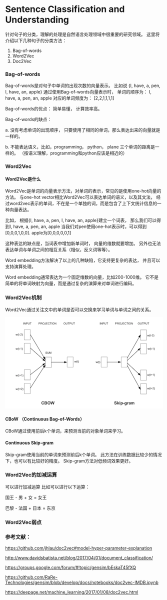 
# Sentence Classification and Understanding

针对句子的分类，理解的处理是自然语言处理领域中很重要的研究领域。
这里将介绍以下几种句子的分类方法：
1. Bag-of-words
2. Word2Vec
3. Doc2Vec


### Bag-of-words
Bag-of-words是对句子中单词的出现次数的向量表示。 比如说
{I, have, a, pen, I, have, an, apple}
通过使用Bag-of-words向量表示时， 单词的顺序为： 
I, have, a, pen, an, apple
对应的单词频度为：
[2,2,1,1,1,1]

Bag-of-words的优点： 简单易懂， 计算效率高。

Bag-of-words的缺点：

  a. 没有考虑单词的出现顺序， 只要使用了相同的单词，那么表达出来的向量就是一样的。

  b. 不能表达语义，比如，programming， python， plane 三个单词的距离是一样的。 （按语义理解，programming和python应该是相近的）

### Word2Vec

#### Word2Vec是什么
Word2Vec是单词的向量表示方法，对单词的表示，常见的是使用one-hot向量的方法。 
与one-hot vector相比Word2Vec可以表达单词的语义，以及其文法， 经过word2vec表示的单词，不在是一个单独的词，而是包含了上下文统计信息的一种向量表达。

比如， 根据{I, have, a, pen, I, have, an, apple}建立一个词表， 那么我们可以得到I, have, a, pen, an, apple
当我们对pen使用one-hot表示时，可以得到[0,0,0,1,0,0].
apple为[0,0,0,0,0,1]

这种表达的缺点是，当词表中增加新单词时， 向量的维数就要增加。 另外也无法表达单词与单词之间的相互关系（相似，反义词等等）。

Word embedding方法解决了以上的几种缺陷，它支持更复杂的表达， 并且可以支持演算处理。

Word embedding通常表达为一个固定维数的向量，比如200-1000维。 它不是简单的将单词映射为向量，而是通过复杂的演算来对单词进行编码。


### Word2Vec机制

Word2Vec通过关注文中的单词是否可以交换来学习单词与单词之间的关系。

![CBow and Skip-ngram](/images/201709/word2vec_diagrams.png)

#### CBoW （Continuous Bag-of-Words）

CBoW通过使用前后k个单词，来预测当前的对象单词来学习。



#### Continuous Skip-gram

Skip-gram使用当前的单词来预测前后k个单词。
此方法在训练数据比较少的情况下，也可以有比较好的精度。
Skip-gram方法对低频词效果更好。


### Word2Vec的加减运算

可以进行加减运算
比如可以进行以下运算：

国王 - 男 + 女 = 女王

巴黎 - 法国 + 日本 = 东京


### Word2Vec弱点







### 参考文献：

https://github.com/jhlau/doc2vec#model-hyper-parameter-explanation

http://www.davidsbatista.net/blog/2017/04/01/document_classification/

https://groups.google.com/forum/#!topic/gensim/bEskaT45fXQ

https://github.com/RaRe-Technologies/gensim/blob/develop/docs/notebooks/doc2vec-IMDB.ipynb

https://deepage.net/machine_learning/2017/01/08/doc2vec.html


